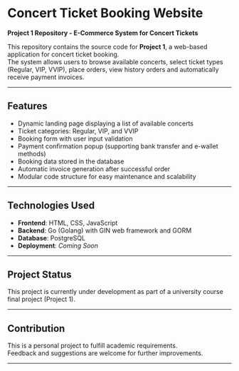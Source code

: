 # Concert Ticket Booking Website

**Project 1 Repository - E-Commerce System for Concert Tickets**

This repository contains the source code for **Project 1**, a web-based application for concert ticket booking.  
The system allows users to browse available concerts, select ticket types (Regular, VIP, VVIP), place orders, view history orders and automatically receive payment invoices.

---

## Features

- Dynamic landing page displaying a list of available concerts
- Ticket categories: Regular, VIP, and VVIP
- Booking form with user input validation
- Payment confirmation popup (supporting bank transfer and e-wallet methods)
- Booking data stored in the database
- Automatic invoice generation after successful order
- Modular code structure for easy maintenance and scalability

---

## Technologies Used

- **Frontend**: HTML, CSS, JavaScript
- **Backend**: Go (Golang) with GIN web framework and GORM
- **Database**: PostgreSQL
- **Deployment**: *Coming Soon*

---

## Project Status

This project is currently under development as part of a university course final project (Project 1).

---

## Contribution

This is a personal project to fulfill academic requirements.  
Feedback and suggestions are welcome for further improvements.

---

